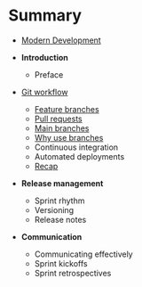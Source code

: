 # Summary

* [Modern Development](README.md)

* **Introduction**
  * Preface

* [Git workflow](workflow/README.md)
  - [Feature branches](workflow/feature_branches.md)
  - [Pull requests](workflow/pull_requests.md)
  - [Main branches](workflow/main_branches.md)
  - [Why use branches](workflow/why.md)
  - Continuous integration
  - Automated deployments
  - [Recap](workflow/recap.md)

* **Release management**
  - Sprint rhythm
  - Versioning
  - Release notes

* **Communication**
  - Communicating effectively
  - Sprint kickoffs
  - Sprint retrospectives
